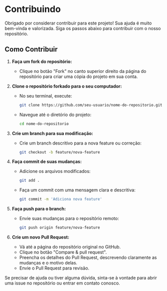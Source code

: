 # Contribuindo

Obrigado por considerar contribuir para este projeto! Sua ajuda é muito bem-vinda e valorizada. Siga os passos abaixo para contribuir com o nosso repositório.

## Como Contribuir

1. **Faça um fork do repositório:**
   - Clique no botão "Fork" no canto superior direito da página do repositório para criar uma cópia do projeto em sua conta.

2. **Clone o repositório forkado para o seu computador:**
   - No seu terminal, execute:
     ```bash
     git clone https://github.com/seu-usuario/nome-do-repositorio.git
     ```
   - Navegue até o diretório do projeto:
     ```bash
     cd nome-do-repositorio
     ```

3. **Crie um branch para sua modificação:**
   - Crie um branch descritivo para a nova feature ou correção:
     ```bash
     git checkout -b feature/nova-feature
     ```

4. **Faça commit de suas mudanças:**
   - Adicione os arquivos modificados:
     ```bash
     git add .
     ```
   - Faça um commit com uma mensagem clara e descritiva:
     ```bash
     git commit -m 'Adiciona nova feature'
     ```

5. **Faça push para o branch:**
   - Envie suas mudanças para o repositório remoto:
     ```bash
     git push origin feature/nova-feature
     ```

6. **Crie um novo Pull Request:**
   - Vá até a página do repositório original no GitHub.
   - Clique no botão "Compare & pull request".
   - Preencha os detalhes do Pull Request, descrevendo claramente as mudanças e o motivo delas.
   - Envie o Pull Request para revisão.

Se precisar de ajuda ou tiver alguma dúvida, sinta-se à vontade para abrir uma issue no repositório ou entrar em contato conosco.